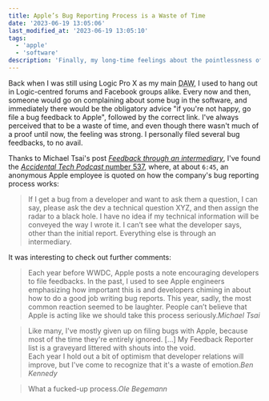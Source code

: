 ```yaml
---
title: Apple’s Bug Reporting Process is a Waste of Time
date: '2023-06-19 13:05:06'
last_modified_at: '2023-06-19 13:05:10'
tags:
  - 'apple'
  - 'software'
description: 'Finally, my long-time feelings about the pointlessness of filing bug reports to Apple is backed by proof.'
---
```

Back when I was still using Logic Pro X as my main <abbr title="Digital Audio Workstation">DAW</abbr>, I used to hang out in Logic-centred forums and Facebook groups alike. Every now and then, someone would go on complaining about some bug in the software, and immediately there would be the obligatory advice "if you're not happy, go file a bug feedback to Apple", followed by the correct link. I've always perceived that to be a waste of time, and even though there wasn't much of a proof until now, the feeling was strong. I personally filed several bug feedbacks, to no avail.

Thanks to Michael Tsai's post [_Feedback through an intermediary_](https://mjtsai.com/blog/2023/06/09/feedback-through-an-intermediary/), I've found the [_Accidental Tech Podcast_ number 537](https://atp.fm/537), where, at about `6:45`, an anonymous Apple employee is quoted on how the company's bug reporting process works:

> If I get a bug from a developer and want to ask them a question, I can say, please ask the dev a technical question XYZ, and then assign the radar to a black hole. I have no idea if my technical information will be conveyed the way I wrote it. I can’t see what the developer says, other than the initial report. Everything else is through an intermediary.

It was interesting to check out further comments:

> Each year before WWDC, Apple posts a note encouraging developers to file feedbacks. In the past, I used to see Apple engineers emphasizing how important this is and developers chiming in about how to do a good job writing bug reports. This year, sadly, the most common reaction seemed to be laughter. People can’t believe that Apple is acting like we should take this process seriously.<cite>Michael Tsai</cite>

> Like many, I've mostly given up on filing bugs with Apple, because most of the time they're entirely ignored. [&hellip;] My Feedback Reporter list is a graveyard littered with shouts into the void.<br>
> Each year I hold out a bit of optimism that developer relations will improve, but I've come to recognize that it's a waste of emotion.<cite>Ben Kennedy</cite>

> What a fucked-up process.<cite>Ole Begemann</cite>